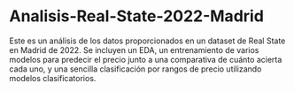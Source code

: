 # Analisis-Real-State-2022-Madrid
Este es un análisis de los datos proporcionados en un dataset de Real State en Madrid de 2022. Se incluyen un EDA, un entrenamiento de varios modelos para predecir el precio junto a una comparativa de cuánto acierta cada uno, y una sencilla clasificación por rangos de precio utilizando modelos clasificatorios.
